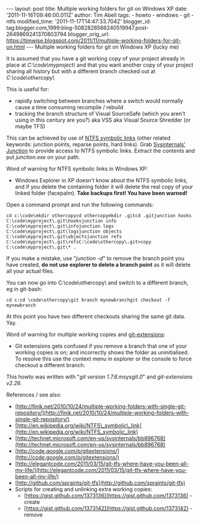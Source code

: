 \--- layout: post title: Multiple working folders for git on Windows XP date: '2011-11-16T09:46:00.011Z' author: Tim Abell tags: - howto - windows - git - ntfs modified\_time: '2011-11-17T14:47:33.704Z' blogger\_id: tag:blogger.com,1999:blog-5082828566240519947.post-2649869241370803794 blogger\_orig\_url: https://timwise.blogspot.com/2011/11/multiple-working-folders-for-git-on.html --- Multiple working folders for git on Windows XP (lucky me)

  

It is assumed that you have a git working copy of your project already in place at _C:\\code\\myproject\\_ and that you want another copy of your project sharing all history but with a different branch checked out at _C:\\code\\othercopy\\_

  

This is useful for:

*   rapidly switching between branches where a switch would normally cause a time consuming recompile / rebuild
*   tracking the branch structure of Visual SourceSafe (which you aren't using in this century are you?) aka VSS aka Visual Source Shredder (or maybe TFS)

This can be achieved by use of [NTFS symbolic links](http://en.wikipedia.org/wiki/NTFS_symbolic_link) (other related keywords: junction points, reparse points, hard links). Grab [Sysinternals' Junction](http://technet.microsoft.com/en-us/sysinternals/bb896768) to provide access to NTFS symbolic links. Extract the contents and put _junction.exe_ on your path.

  

Word of warning for NTFS symbolic links in Windows XP:

*   Windows Explorer in XP doesn't know about the NTFS symbolic links, and if you delete the containing folder it will delete the real copy of your linked folder (facepalm). **Take backups first! You have been warned!**

Open a command prompt and run the following commands:

    cd c:\code\mkdir othercopycd othercopymkdir .gitcd .gitjunction hooks C:\code\myproject\.git\hooksjunction info C:\code\myproject\.git\infojunction logs C:\code\myproject\.git\logsjunction objects C:\code\myproject\.git\objectsjunction refs C:\code\myproject\.git\refsC:\code\othercopy\.git>copy C:\code\myproject\.git\* .

If you make a mistake, use "_junction -d_" to remove the branch point you have created, **do not use explorer to delete a branch point** as it will delete all your actual files.  

  

You can now go into C:\\code\\othercopy\\ and switch to a different branch, eg in git-bash:

    cd c:cd \code\othercopy\git branch mynewbranchgit checkout -f mynewbranch

At this point you have two different checkouts sharing the same git data. Yay.

  

Word of warning for multiple working copies and [git-extensions](http://code.google.com/p/gitextensions/):

*   Git extensions gets confused if you remove a branch that one of your working copies is on; and incorrectly shows the folder as uninitialised. To resolve this use the context menu in explorer or the console to force checkout a different branch.

This howto was written with "_git version 1.7.6.msysgit.0_" and _git-extensions v2.26_.

  

References / see also:

*   [http://finik.net/2010/10/24/multiple-working-folders-with-single-git-repository/](http://finik.net/2010/10/24/multiple-working-folders-with-single-git-repository/)
*   [http://en.wikipedia.org/wiki/NTFS\_symbolic\_link](http://en.wikipedia.org/wiki/NTFS_symbolic_link)
*   [http://technet.microsoft.com/en-us/sysinternals/bb896768](http://technet.microsoft.com/en-us/sysinternals/bb896768)
*   [http://code.google.com/p/gitextensions/](http://code.google.com/p/gitextensions/)
*   [http://elegantcode.com/2011/03/15/git-tfs-where-have-you-been-all-my-life/](http://elegantcode.com/2011/03/15/git-tfs-where-have-you-been-all-my-life/)
*   [http://github.com/spraints/git-tfs](http://github.com/spraints/git-tfs)
*   Scripts for creating and unlinking extra working copies:  
    *   [https://gist.github.com/1373136](https://gist.github.com/1373136) - create
    *   [https://gist.github.com/1373142](https://gist.github.com/1373142) - remove